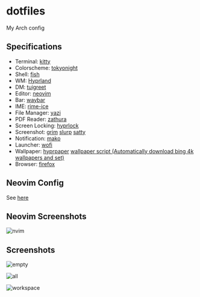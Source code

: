 # dotfiles

My Arch config

## Specifications

* Terminal: [kitty](https://sw.kovidgoyal.net/kitty/)
* Colorscheme: [tokyonight](https://github.com/folke/tokyonight.nvim)
* Shell: [fish](http://fishshell.com/)
* WM: [Hyprland](https://github.com/hyprwm/Hyprland)
* DM:  [tuigreet](https://github.com/apognu/tuigreet)
* Editor: [neovim](http://neovim.org/)
* Bar: [waybar](https://github.com/Alexays/Waybar)
* IME: [rime-ice](https://github.com/iDvel/rime-ice)
* File Manager: [yazi](https://github.com/sxyazi/yazi)
* PDF Reader: [zathura](https://git.pwmt.org/pwmt/zathura)
* Screen Locking: [hyprlock](https://github.com/hyprwm/hyprlock)
* Screenshot: [grim](https://github.com/emersion/grim) [slurp](https://github.com/emersion/slurp) [satty](https://github.com/gabm/Satty)
* Notification: [mako](https://github.com/emersion/mako)
* Launcher:  [wofi](https://hg.sr.ht/~scoopta/wofi) 
* Wallpaper: [hyprpaper](https://github.com/hyprwm/hyprpaper) [wallpaper script (Automatically download bing 4k wallpapers and set)](./local/bin/wallpaper)
* Browser: [firefox](https://www.firefox.com)

## Neovim Config

See [here](./config/nvim/)

## Neovim Screenshots

![nvim](https://github.com/user-attachments/assets/a170f865-7929-4fc4-9842-c3302f4fe9b7)

## Screenshots

![empty](https://github.com/user-attachments/assets/491c833b-4a54-4d96-9a0d-92c90d1984af)

![all](https://github.com/user-attachments/assets/01914509-d362-4129-ac8b-5c72a8669863)

![workspace](https://github.com/user-attachments/assets/cad93fa7-04c4-4c31-a6aa-068e97146db1)
